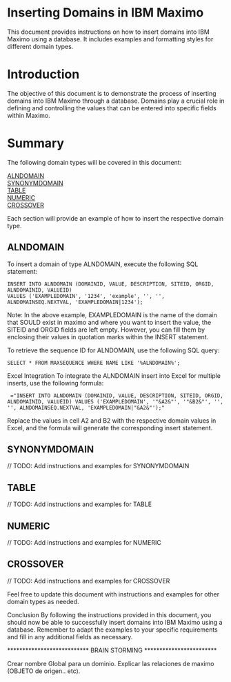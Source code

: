 Inserting Domains in IBM Maximo
==

This document provides instructions on how to insert domains into IBM Maximo using a database. It includes examples and formatting styles for different domain types.

Introduction
==
The objective of this document is to demonstrate the process of inserting domains into IBM Maximo through a database. Domains play a crucial role in defining and controlling the values that can be entered into specific fields within Maximo.

Summary
==
The following domain types will be covered in this document:

[ALNDOMAIN](#ALNDOMAIN)  
[SYNONYMDOMAIN](#SYNONYMDOMAIN)  
[TABLE](#TABLE)  
[NUMERIC](#NUMERIC)  
[CROSSOVER](#CROSSOVER)

Each section will provide an example of how to insert the respective domain type.

## ALNDOMAIN
To insert a domain of type ALNDOMAIN, execute the following SQL statement:


```
INSERT INTO ALNDOMAIN (DOMAINID, VALUE, DESCRIPTION, SITEID, ORGID, ALNDOMAINID, VALUEID)
VALUES ('EXAMPLEDOMAIN', '1234', 'example', '', '', ALNDOMAINSEQ.NEXTVAL, 'EXAMPLEDOMAIN|1234');
```

Note: In the above example, EXAMPLEDOMAIN is the name of the domain that SOULD exist in maximo and where you want to insert the value,  the SITEID and ORGID fields are left empty. However, you can fill them by enclosing their values in quotation marks within the INSERT statement.

To retrieve the sequence ID for ALNDOMAIN, use the following SQL query:

```
SELECT * FROM MAXSEQUENCE WHERE NAME LIKE '%ALNDOMAIN%';
```

Excel Integration
To integrate the ALNDOMAIN insert into Excel for multiple inserts, use the following formula:


```
 ="INSERT INTO ALNDOMAIN (DOMAINID, VALUE, DESCRIPTION, SITEID, ORGID, ALNDOMAINID, VALUEID) VALUES ('EXAMPLEDOMAIN', '"&A2&"', '"&B2&"', '', '', ALNDOMAINSEQ.NEXTVAL, 'EXAMPLEDOMAIN|"&A2&"');"
```

Replace the values in cell A2 and B2 with the respective domain values in Excel, and the formula will generate the corresponding insert statement.

## SYNONYMDOMAIN
// TODO: Add instructions and examples for SYNONYMDOMAIN

## TABLE
// TODO: Add instructions and examples for TABLE

## NUMERIC
// TODO: Add instructions and examples for NUMERIC

## CROSSOVER
// TODO: Add instructions and examples for CROSSOVER

Feel free to update this document with instructions and examples for other domain types as needed.

Conclusion
By following the instructions provided in this document, you should now be able to successfully insert domains into IBM Maximo using a database. Remember to adapt the examples to your specific requirements and fill in any additional fields as necessary.

*************************** BRAIN STORMING ************************

Crear nombre Global para un dominio.
Explicar las relaciones de maximo (OBJETO de origen.. etc).
